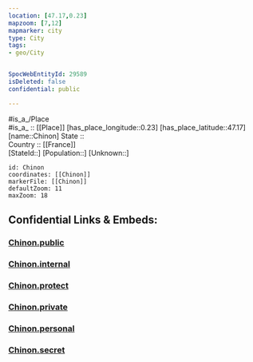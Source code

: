 ```yaml
---
location: [47.17,0.23] 
mapzoom: [7,12] 
mapmarker: city 
type: City
tags:
- geo/City


SpocWebEntityId: 29589
isDeleted: false
confidential: public

---
```

#is_a_/Place  
#is_a_ :: [[Place]] 
[has_place_longitude::0.23] 
[has_place_latitude::47.17] 
[name::Chinon] 
State ::  
Country :: [[France]]  
[StateId::] 
[Population::] 
[Unknown::] 


```leaflet
id: Chinon
coordinates: [[Chinon]] 
markerFile: [[Chinon]] 
defaultZoom: 11 
maxZoom: 18
```


## Confidential Links & Embeds: 

### [Chinon.public](/_public/\Earth\Continent\Europe\Europe~West\France\regions~France\Val_de_Loire\departments~Val_de_Loire\Indre-et-Loire\communes~Indre-et-Loire\Chinon\cities~ChinonChinon.public.md) 

### [Chinon.internal](/_internal/\Earth\Continent\Europe\Europe~West\France\regions~France\Val_de_Loire\departments~Val_de_Loire\Indre-et-Loire\communes~Indre-et-Loire\Chinon\cities~ChinonChinon.internal.md) 

### [Chinon.protect](/_protect/\Earth\Continent\Europe\Europe~West\France\regions~France\Val_de_Loire\departments~Val_de_Loire\Indre-et-Loire\communes~Indre-et-Loire\Chinon\cities~ChinonChinon.protect.md) 

### [Chinon.private](/_private/\Earth\Continent\Europe\Europe~West\France\regions~France\Val_de_Loire\departments~Val_de_Loire\Indre-et-Loire\communes~Indre-et-Loire\Chinon\cities~ChinonChinon.private.md) 

### [Chinon.personal](/_personal/\Earth\Continent\Europe\Europe~West\France\regions~France\Val_de_Loire\departments~Val_de_Loire\Indre-et-Loire\communes~Indre-et-Loire\Chinon\cities~ChinonChinon.personal.md) 

### [Chinon.secret](/_secret/\Earth\Continent\Europe\Europe~West\France\regions~France\Val_de_Loire\departments~Val_de_Loire\Indre-et-Loire\communes~Indre-et-Loire\Chinon\cities~ChinonChinon.secret.md)


